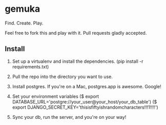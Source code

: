gemuka
======

Find. Create. Play.

Feel free to fork this and play with it. Pull requests gladly accepted.

Install
--------

1. Set up a virtualenv and install the dependencies.
(pip install -r requirements.txt)

2. Pull the repo into the directory you want to use.

3. Install postgres. If you're on a Mac, postgres.app is awesome. Google!

3. Set your environment variables
($ export DATABASE_URL='postgre://your_user@your_host/your_db_table')
($ export DJANGO_SECRET_KEY='thisisfiftyishrandomcharacters!!!1!!!!')

4. Sync your db, run the server, and you're on your way!